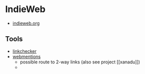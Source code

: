 # IndieWeb
- [indieweb.org](https://indieweb.org/)

## Tools
- [linkchecker](https://github.com/linkchecker/linkchecker)
- [webmentions](https://indieweb.org/webmention.io)
    - possible route to 2-way links (also see project [[xanadu]])
    - 